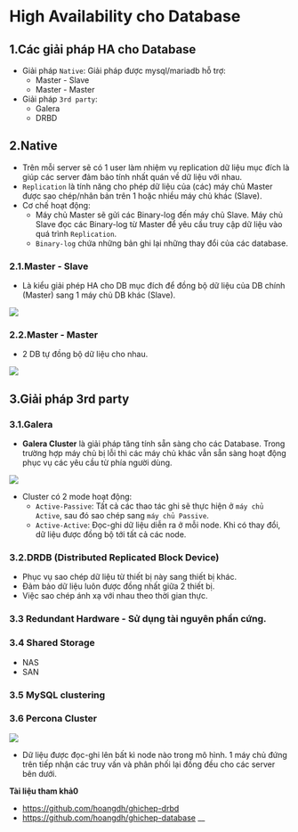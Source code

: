 # High Availability cho Database
## 1.Các giải pháp HA cho Database
- Giải pháp `Native`: Giải pháp được mysql/mariadb hỗ trợ:
  + Master - Slave
  + Master - Master
- Giải pháp `3rd party`: 
  + Galera
  + DRBD

## 2.Native
- Trên mỗi server sẽ có 1 user làm nhiệm vụ replication dữ liệu mục đích là giúp các server đảm bảo tính nhất quán về dữ liệu với nhau. 
- `Replication` là tính năng cho phép dữ liệu của (các) máy chủ Master được sao chép/nhân bản trên 1 hoặc nhiều máy chủ khác (Slave).
- Cơ chế hoạt động:
  + Máy chủ Master sẽ gửi các Binary-log đến máy chủ Slave. Máy chủ Slave đọc các Binary-log từ Master để yêu cầu truy cập dữ liệu vào quá trình `Replication`.
  + `Binary-log` chứa những bản ghi lại những thay đổi của các database.

### 2.1.Master - Slave
- Là kiểu giải phép HA cho DB mục đích để đồng bộ dữ liệu của DB chính (Master) sang 1 máy chủ DB khác (Slave).

![](https://camo.githubusercontent.com/2a88a7de2534edf4ffa928421565efc84ded05b0/687474703a2f2f696d6167652e70726e747363722e636f6d2f696d6167652f30643961306135353761653134663365383637376161653432383136323237632e706e67)

### 2.2.Master - Master
- 2 DB tự đồng bộ dữ liệu cho nhau.

![](https://camo.githubusercontent.com/c73010103ca9d192708d6210407fde3670706978/687474703a2f2f696d6167652e70726e747363722e636f6d2f696d6167652f34343235373762313631626534656336383030386565646266656233663839642e706e67)

## 3.Giải pháp 3rd party 
### 3.1.Galera
- __Galera Cluster__ là giải pháp tăng tính sẵn sàng cho các Database. Trong trường hợp máy chủ bị lỗi thì các máy chủ khác vẫn sẵn sàng hoạt động phục vụ các yêu cầu từ phía người dùng. 

![](https://camo.githubusercontent.com/27933150b5fb14f0f42ff755230c254c1f473486/687474703a2f2f696d6167652e70726e747363722e636f6d2f696d6167652f35333230333634326439376334383636626664666435326437653534616633332e706e67)

- Cluster có 2 mode hoạt động:
  + `Active-Passive`: Tất cả các thao tác ghi sẽ thực hiện ở `máy chủ Active`, sau đó sao chép sang `máy chủ Passive`.
  + `Active-Active`: Đọc-ghi dữ liệu diễn ra ở mỗi node. Khi có thay đổi, dữ liệu được đồng bộ tới tất cả các node.

### 3.2.DRDB (Distributed Replicated Block Device)
- Phục vụ sao chép dữ liệu từ thiết bị này sang thiết bị khác.
- Đảm bảo dữ liệu luôn được đồng nhất giữa 2 thiết bị.
- Việc sao chép ánh xạ với nhau theo thời gian thực.

### 3.3 Redundant Hardware - Sử dụng tài nguyên phần cứng.

### 3.4 Shared Storage
- NAS
- SAN

### 3.5 MySQL clustering 
### 3.6 Percona Cluster

![](https://camo.githubusercontent.com/687852af2e1cd378c5327109ca7f6e420afd2ac8/68747470733a2f2f626f6263617265732e636f6d2f77702d636f6e74656e742f75706c6f6164732f4d7953514c2d686967682d617661696c6162696c6974792d506572636f6e612d5874726144422e6a7067)

- Dữ liệu được đọc-ghi lên bất kì node nào trong mô hình. 1 máy chủ đứng trên tiếp nhận các truy vấn và phân phối lại đồng đều cho các server bên dưới.

__Tài liệu tham khả0__

- https://github.com/hoangdh/ghichep-drbd
- https://github.com/hoangdh/ghichep-database
__
